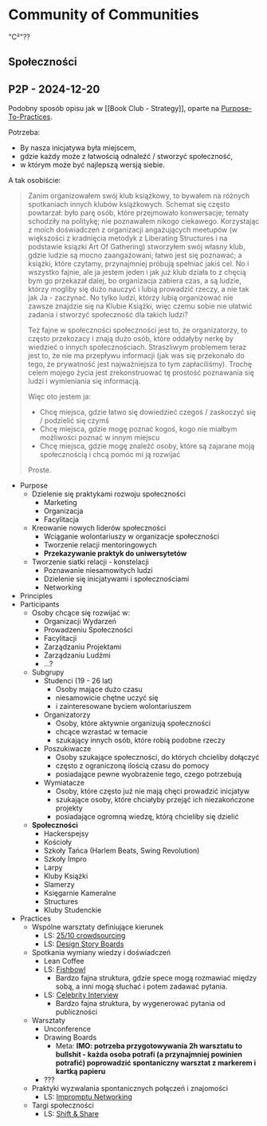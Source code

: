 # Community of Communities

"C²"??

## Społeczności



## P2P - 2024-12-20

Podobny sposób opisu jak w [[Book Club - Strategy]], oparte na [Purpose-To-Practices](https://www.liberatingstructures.com/33-purpose-to-practice-p2p/).

Potrzeba: 
- By nasza inicjatywa była miejscem, 
- gdzie każdy może z łatwością odnaleźć / stworzyć społeczność,
- w którym może być najlepszą wersją siebie.

A tak osobiście:
> Zanim organizowałem swój klub książkowy, to bywałem na różnych spotkaniach innych klubów książkowych.
> Schemat się często powtarzał: było parę osób, które przejmowało konwersacje; tematy schodziły na politykę; nie poznawałem nikogo ciekawego.
> Korzystając z moich doświadczeń z organizacji angażujących meetupów (w większości z kradnięcia metodyk z Liberating Structures i na podstawie ksiązki Art Of Gathering)
> stworzyłem swój własny klub, gdzie ludzie są mocno zaangażowani; łatwo jest się poznawać; a książki, które czytamy, przynajmniej próbują spełniać jakiś cel.
> No i wszystko fajnie, ale ja jestem jeden i jak już klub działa to z chęcią bym go przekazał dalej, bo organizacja zabiera czas,
> a są ludzie, którzy mogliby się dużo nauczyć i lubią prowadzić rzeczy, a nie tak jak Ja - zaczynać.
> No tylko ludzi, którzy lubią organizować nie zawsze znajdzie się na Klubie Książki, więc czemu sobie nie ułatwić zadania i stworzyć społeczność dla takich ludzi?
> 
> Też fajne w społeczności społeczności jest to, że organizatorzy, to często przekozacy i znają dużo osób, które oddałyby nerkę by wiedzieć o innych społecznościach.
> Straszliwym problemem teraz jest to, że nie ma przepływu informacji (jak was się przekonało do tego, że prywatność jest najważniejsza to tym zapłaciliśmy).
> Trochę celem mojego życia jest zrekonstruować tę prostość poznawania się ludzi i wymieniania się informacją.
>
> Więc oto jestem ja:
> - Chcę miejsca, gdzie łatwo się dowiedzieć czegoś / zaskoczyć się / podzielić się czymś
> - Chcę miejsca, gdzie mogę poznać kogoś, kogo nie miałbym możliwości poznać w innym miejscu
> - Chcę miejsca, gdzie mogę znaleźć osoby, które są zajarane moją społecznością i chcą pomóc mi ją rozwijać
>
> Proste.

- Purpose 
    - Dzielenie się praktykami rozwoju społeczności
        - Marketing
        - Organizacja
        - Facylitacja
    - Kreowanie nowych liderów społeczności
        - Wciąganie wolontariuszy w organizacje społeczności
        - Tworzenie relacji mentoringowych
        - **Przekazywanie praktyk do uniwersytetów**
    - Tworzenie siatki relacji - konstelacji
        - Poznawanie niesamowitych ludzi
        - Dzielenie się inicjatywami i społecznościami
        - Networking
- Principles
- Participants
    - Osoby chcące się rozwijać w:
        - Organizacji Wydarzeń
        - Prowadzeniu Społeczności
        - Facylitacji
        - Zarządzaniu Projektami
        - Zarządzaniu Ludźmi
        - ...?
    - Subgrupy
        - Studenci (19 - 26 lat)
            - Osoby mające dużo czasu
            - niesamowicie chętne uczyć się
            - i zainteresowane byciem wolontariuszem 
        - Organizatorzy
            - Osoby, które aktywnie organizują społeczności
            - chcące wzrastać w temacie
            - szukający innych osób, które robią podobne rzeczy
        - Poszukiwacze
            - Osoby szukające społeczności, do których chcieliby dołączyć
            - często z ograniczoną ilością czasu do pomocy
            - posiadające pewne wyobrażenie tego, czego potrzebują
        - Wymiatacze
            - Osoby, które często już nie mają chęci prowadzić inicjatyw
            - szukające osoby, które chciałyby przejąć ich niezakończone projekty
            - posiadające ogromną wiedzę, którą chcieliby się dzielić
    - **Społeczności**
        - Hackerspejsy
        - Kościoły
        - Szkoły Tańca (Harlem Beats, Swing Revolution)
        - Szkoły Impro
        - Larpy
        - Kluby Książki
        - Slamerzy
        - Księgarnie Kameralne
        - Structures
        - Kluby Studenckie
- Practices
    - Wspólne warsztaty definiujące kierunek
        - LS: [25/10 crowdsourcing](https://www.liberatingstructures.com/12-2510-crowd-sourcing/)
        - LS: [Design Story Boards](https://www.liberatingstructures.com/21-design-storyboards/)
    - Spotkania wymiany wiedzy i doświadczeń
        - Lean Coffee
        - LS: [Fishbowl](https://www.liberatingstructures.com/18-users-experience-fishbowl/)
            - Bardzo fajna struktura, gdzie spece mogą rozmawiać między sobą, a inni mogą słuchać i potem zadawać pytania.
        - LS: [Celebrity Interview](https://www.liberatingstructures.com/22-celebrity-interview/)
            - Bardzo fajna struktura, by wygenerować pytania od publiczności
    - Warsztaty
        - Unconference
        - Drawing Boards
            - Meta: **IMO: potrzeba przygotowywania 2h warsztatu to bullshit - każda osoba potrafi (a przynajmniej powinien potrafić) poprowadzić spontaniczny warsztat z markerem i kartką papieru**
        - ???
    - Praktyki wyzwalania spontanicznych połączeń i znajomości
        - LS: [Impromptu Networking](https://www.liberatingstructures.com/2-impromptu-networking/)
    - Targi społeczności
        - LS: [Shift & Share](https://www.liberatingstructures.com/11-shift-share/)
